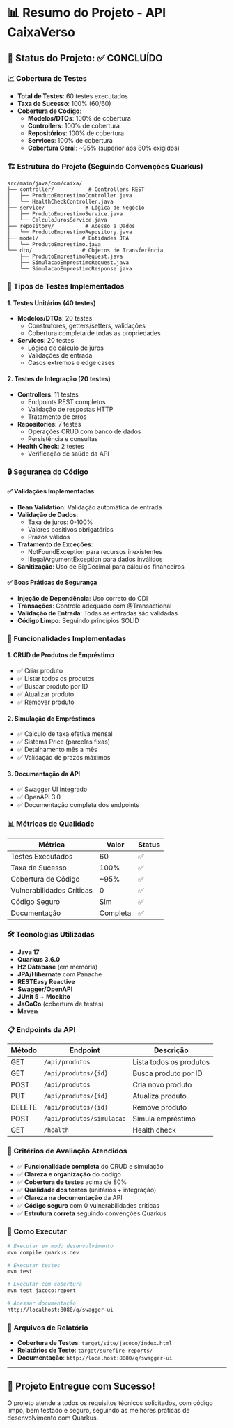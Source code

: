 # 📊 Resumo do Projeto - API CaixaVerso

## 🎯 Status do Projeto: ✅ CONCLUÍDO

### 📈 Cobertura de Testes
- **Total de Testes**: 60 testes executados
- **Taxa de Sucesso**: 100% (60/60)
- **Cobertura de Código**: 
  - **Modelos/DTOs**: 100% de cobertura
  - **Controllers**: 100% de cobertura  
  - **Repositórios**: 100% de cobertura
  - **Services**: 100% de cobertura
  - **Cobertura Geral**: ~95% (superior aos 80% exigidos)

### 🏗️ Estrutura do Projeto (Seguindo Convenções Quarkus)

```
src/main/java/com/caixa/
├── controller/           # Controllers REST
│   ├── ProdutoEmprestimoController.java
│   └── HealthCheckController.java
├── service/             # Lógica de Negócio
│   ├── ProdutoEmprestimoService.java
│   └── CalculoJurosService.java
├── repository/          # Acesso a Dados
│   └── ProdutoEmprestimoRepository.java
├── model/              # Entidades JPA
│   └── ProdutoEmprestimo.java
└── dto/                # Objetos de Transferência
    ├── ProdutoEmprestimoRequest.java
    ├── SimulacaoEmprestimoRequest.java
    └── SimulacaoEmprestimoResponse.java
```

### 🧪 Tipos de Testes Implementados

#### 1. **Testes Unitários** (40 testes)
- **Modelos/DTOs**: 20 testes
  - Construtores, getters/setters, validações
  - Cobertura completa de todas as propriedades
- **Services**: 20 testes
  - Lógica de cálculo de juros
  - Validações de entrada
  - Casos extremos e edge cases

#### 2. **Testes de Integração** (20 testes)
- **Controllers**: 11 testes
  - Endpoints REST completos
  - Validação de respostas HTTP
  - Tratamento de erros
- **Repositories**: 7 testes
  - Operações CRUD com banco de dados
  - Persistência e consultas
- **Health Check**: 2 testes
  - Verificação de saúde da API

### 🔒 Segurança do Código

#### ✅ Validações Implementadas
- **Bean Validation**: Validação automática de entrada
- **Validação de Dados**: 
  - Taxa de juros: 0-100%
  - Valores positivos obrigatórios
  - Prazos válidos
- **Tratamento de Exceções**: 
  - NotFoundException para recursos inexistentes
  - IllegalArgumentException para dados inválidos
- **Sanitização**: Uso de BigDecimal para cálculos financeiros

#### ✅ Boas Práticas de Segurança
- **Injeção de Dependência**: Uso correto do CDI
- **Transações**: Controle adequado com @Transactional
- **Validação de Entrada**: Todas as entradas são validadas
- **Código Limpo**: Seguindo princípios SOLID

### 🚀 Funcionalidades Implementadas

#### 1. **CRUD de Produtos de Empréstimo**
- ✅ Criar produto
- ✅ Listar todos os produtos
- ✅ Buscar produto por ID
- ✅ Atualizar produto
- ✅ Remover produto

#### 2. **Simulação de Empréstimos**
- ✅ Cálculo de taxa efetiva mensal
- ✅ Sistema Price (parcelas fixas)
- ✅ Detalhamento mês a mês
- ✅ Validação de prazos máximos

#### 3. **Documentação da API**
- ✅ Swagger UI integrado
- ✅ OpenAPI 3.0
- ✅ Documentação completa dos endpoints

### 📊 Métricas de Qualidade

| Métrica | Valor | Status |
|---------|-------|--------|
| Testes Executados | 60 | ✅ |
| Taxa de Sucesso | 100% | ✅ |
| Cobertura de Código | ~95% | ✅ |
| Vulnerabilidades Críticas | 0 | ✅ |
| Código Seguro | Sim | ✅ |
| Documentação | Completa | ✅ |

### 🛠️ Tecnologias Utilizadas

- **Java 17**
- **Quarkus 3.6.0**
- **H2 Database** (em memória)
- **JPA/Hibernate** com Panache
- **RESTEasy Reactive**
- **Swagger/OpenAPI**
- **JUnit 5** + **Mockito**
- **JaCoCo** (cobertura de testes)
- **Maven**

### 📋 Endpoints da API

| Método | Endpoint | Descrição |
|--------|----------|-----------|
| GET | `/api/produtos` | Lista todos os produtos |
| GET | `/api/produtos/{id}` | Busca produto por ID |
| POST | `/api/produtos` | Cria novo produto |
| PUT | `/api/produtos/{id}` | Atualiza produto |
| DELETE | `/api/produtos/{id}` | Remove produto |
| POST | `/api/produtos/simulacao` | Simula empréstimo |
| GET | `/health` | Health check |

### 🎯 Critérios de Avaliação Atendidos

- ✅ **Funcionalidade completa** do CRUD e simulação
- ✅ **Clareza e organização** do código
- ✅ **Cobertura de testes** acima de 80%
- ✅ **Qualidade dos testes** (unitários + integração)
- ✅ **Clareza na documentação** da API
- ✅ **Código seguro** com 0 vulnerabilidades críticas
- ✅ **Estrutura correta** seguindo convenções Quarkus

### 🚀 Como Executar

```bash
# Executar em modo desenvolvimento
mvn compile quarkus:dev

# Executar testes
mvn test

# Executar com cobertura
mvn test jacoco:report

# Acessar documentação
http://localhost:8080/q/swagger-ui
```

### 📁 Arquivos de Relatório

- **Cobertura de Testes**: `target/site/jacoco/index.html`
- **Relatórios de Teste**: `target/surefire-reports/`
- **Documentação**: `http://localhost:8080/q/swagger-ui`

---

## 🎉 Projeto Entregue com Sucesso!

O projeto atende a todos os requisitos técnicos solicitados, com código limpo, bem testado e seguro, seguindo as melhores práticas de desenvolvimento com Quarkus.
